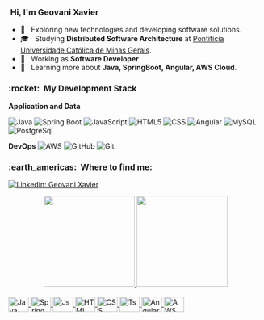 <h3> &nbsp;Hi, I'm Geovani Xavier </h3>

- 🤔 &nbsp; Exploring new technologies and developing software solutions.
- 🎓 &nbsp; Studying **Distributed Software Architecture** at <a href="https://www.pucminas.br/PucVirtual/Pos-Graduacao/Paginas/Arquitetura-de-Software-Distribuido.aspx">Pontifícia Universidade Católica de Minas Gerais</a>.
- 💼 &nbsp; Working as **Software Developer**
- 🌱 &nbsp; Learning more about **Java, SpringBoot, Angular, AWS Cloud**.

<h3> :rocket: &nbsp;My Development Stack </h3>

**Application and Data**

  ![Java](https://img.shields.io/badge/-Java-333333?style=flat&logo=Java&logoColor=007396)
  ![Spring Boot](https://camo.githubusercontent.com/be95e40b73b295d5a020730d3c0adcce5906cf4d5fd2c6d8e523310f8414094c/68747470733a2f2f696d672e736869656c64732e696f2f62616467652f2d537072696e67253230426f6f742d3333333333333f7374796c653d666c6174266c6f676f3d737072696e67626f6f74)
  ![JavaScript](https://img.shields.io/badge/-JavaScript-333333?style=flat&logo=javascript)
  ![HTML5](https://img.shields.io/badge/-HTML5-333333?style=flat&logo=HTML5)
  ![CSS](https://img.shields.io/badge/-CSS-333333?style=flat&logo=CSS3&logoColor=1572B6)
  ![Angular](https://img.shields.io/badge/angular-%23DD0031.svg?style=for-the-badge&logo=angular&logoColor=white)
  ![MySQL](https://img.shields.io/badge/-MySQL-333333?style=flat&logo=mysql)
  ![PostgreSql](https://camo.githubusercontent.com/2f13988552b7ae81484bb9f4003357f3b3fc8c2043171d531d7e08b51b6eb641/68747470733a2f2f696d672e736869656c64732e696f2f62616467652f2d506f737467726553514c2d3333333333333f7374796c653d666c6174266c6f676f3d706f737467726573716c)

**DevOps**
![AWS](https://img.shields.io/badge/AWS-%23FF9900.svg?style=for-the-badge&logo=amazon-aws&logoColor=white)
![GitHub](https://camo.githubusercontent.com/544426317a6c6226b7f6b3367232378ea367aa5001a41da4f302a77f9959909f/68747470733a2f2f696d672e736869656c64732e696f2f62616467652f2d4769744875622d3333333333333f7374796c653d666c6174266c6f676f3d676974687562)
![Git](https://img.shields.io/badge/-Git-333333?style=flat&logo=git)
  
  	
<h3> :earth_americas: &nbsp;Where to find me: </h3> 

[![Linkedin: Geovani Xavier](https://img.shields.io/badge/-GeovaniXavier-blue?style=flat-square&logo=Linkedin&logoColor=white&link=https://www.linkedin.com/in/geovani-xavier/)](https://www.linkedin.com/in/geovani-xavier/)

<div align="center">
  <a href="https://github.com/GeovaniXavier">
  <img height="180em" src="https://github-readme-stats.vercel.app/api?username=geovanixavier&show_icons=true&theme=dark&include_all_commits=true&count_private=true"/>
  <img height="180em" src="https://github-readme-stats.vercel.app/api/top-langs/?username=geovanixavier&layout=compact&langs_count=7&theme=dark"/>
</div>
  
 <div style="display: inline_block"><br>
  <img align="center" alt="Java" height="30" width="40" src="https://img.shields.io/badge/Java-ED8B00?style=for-the-badge&logo=java&logoColor=white">
  <img align="center" alt="Spring" height="30" width="40" src="https://simpleicons.org/icons/springboot.svg">
  <img align="center" alt="Js" height="30" width="40" src="https://simpleicons.org/icons/javascript.svg">
  <img align="center" alt="HTML" height="30" width="40" src="https://simpleicons.org/icons/html5.svg">
  <img align="center" alt="CSS" height="30" width="40" src="https://simpleicons.org/icons/css3.svg">
  <img align="center" alt="Ts" height="30" width="40" src="https://simpleicons.org/icons/typescript.svg">
  <img align="center" alt="Angular" height="30" width="40" src="https://simpleicons.org/icons/angular.svg">
  <img align="center" alt="AWS" height="30" width="40" src="https://simpleicons.org/icons/amazonaws.svg">
   
</div>
